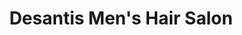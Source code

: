 ---
title: "Desantis Men's Hair Salon"
url: /toronto/desantis-mens-hair-salon/
shop: hairdresser
---